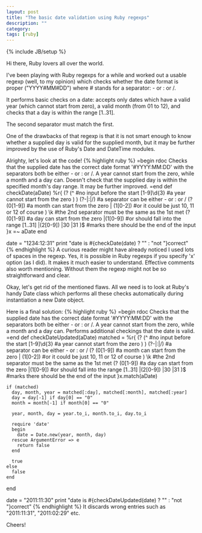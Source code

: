 ```yaml
---
layout: post
title: "The basic date validation using Ruby regexps"
description: ""
category: 
tags: [ruby]
---
```

{% include JB/setup %}

Hi there, Ruby lovers all over the world.

I've been playing with Ruby regexps for a while and worked out a usable regexp (well, to my opinion) which checks whether the date format is proper ("YYYY#MM#DD") where # stands for a separator: - or : or /.

It performs basic checks on a date: accepts only dates which have a valid year (which cannot start from zero), a valid month (from 01 to 12), and checks that a day is within the range \[1..31\].

The second separator must match the first.

One of the drawbacks of that regexp is that it is not smart enough to know whether a supplied day is valid for the supplied month, but it may be further improved by the use of Ruby's Date and DateTime modules.

Alrighty, let's look at the code!
{% highlight ruby %}
=begin rdoc
Checks that the supplied date has the correct date format '#YYYY:MM:DD' with the separators both be either - or : or /.
A year cannot start from the zero, while a month and a day can.
Doesn't check that the supplied day is within the specified month's day range. It may be further improved.
=end
def checkDate(aDate)
  %r{
    (?<year>
      (^            #no input before the start
        [1-9]\d{3}  #a year cannot start from the zero
      ) 
    )
    (?<sep>-|:|/)   #a separator can be either - or : or / 
    (?<month>       
      (0[1-9])      #a month can start from the zero
      |
      (1[0-2])      #or it could be just 10, 11 or 12 of course
    )
    \k<sep>         #the 2nd separator must be the same as the 1st met
    (?<day>
      (0[1-9])      #a day can start from the zero
      |(1[0-9])     #or should fall into the range [1..31]
      |(2[0-9])
      |30
      |31
    )$              #marks there should be the end of the input
  }x =~ aDate
end

date  = "1234:12:31"
print "date is #{checkDate(date) ? "" : "not "}correct"
{% endhighlight %}
A curious reader might have already noticed I used lots of spaces in the regexp. Yes, it is possible in Ruby regexps if you specify 'x' option (as I did). It makes it much easier to understand. Effective comments also worth mentioning. Without them the regexp might not be so straightforward and clear.

Okay, let's get rid of the mentioned flaws. All we need is to look at Ruby's handy Date class which performs all these checks automatically during instantiation a new Date object.

Here is a final solution:
{% highlight ruby %}
=begin rdoc
Checks that the supplied date has the correct date format '#YYYY:MM:DD' with the separators both be either - or : or /.
A year cannot start from the zero, while a month and a day can.
Performs additional checkings that the date is valid.
=end
def checkDateUpdated(aDate)
  matched =
    %r{
        (?<year>
        (^            #no input before the start
          [1-9]\d{3}  #a year cannot start from the zero
        )
      )
      (?<sep>-|:|/)   #a separator can be either - or : or /
      (?<month>
        (0[1-9])      #a month can start from the zero
        |
        (1[0-2])      #or it could be just 10, 11 or 12 of course
      )
      \k<sep>         #the 2nd separator must be the same as the 1st met
      (?<day>
        (0[1-9])      #a day can start from the zero
        |(1[0-9])     #or should fall into the range [1..31]
        |(2[0-9])
        |30
        |31
      )$              #marks there should be the end of the input
    }x.match(aDate)

    if (matched)
      day, month, year = matched[:day], matched[:month], matched[:year]
      day = day[-1] if day[0] == "0"
      month = month[-1] if month[0] == "0"

      year, month, day = year.to_i, month.to_i, day.to_i

      require 'date'
      begin
        date = Date.new(year, month, day)
      rescue ArgumentError => e
        return false
      end

      true
    else
      false
    end
end
 
date = "2011:11:30"
print "date is #{checkDateUpdated(date) ? "" : "not "}correct"
{% endhighlight %}
It discards wrong entries such as "2011:11:31", "2011:02:29" etc.

Cheers!
